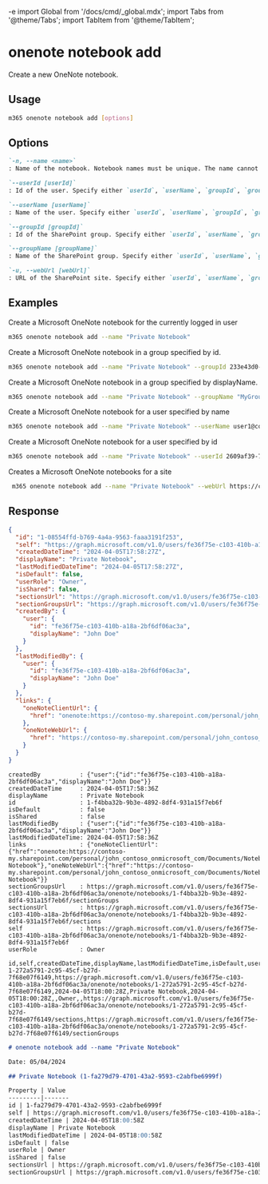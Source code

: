 -e <!-- DISCLAIMER: All secrets, passwords, and sensitive values in this document are examples only and not real credentials. -->
import Global from '/docs/cmd/_global.mdx';
import Tabs from '@theme/Tabs';
import TabItem from '@theme/TabItem';

# onenote notebook add

Create a new OneNote notebook.

## Usage

```sh
m365 onenote notebook add [options]
```

## Options

```md definition-list
`-n, --name <name>`
: Name of the notebook. Notebook names must be unique. The name cannot contain more than 128 characters or contain the following characters: `?*/:<>`

`--userId [userId]`
: Id of the user. Specify either `userId`, `userName`, `groupId`, `groupName` or `webUrl`, but not multiple.

`--userName [userName]`
: Name of the user. Specify either `userId`, `userName`, `groupId`, `groupName` or `webUrl`, but not multiple.

`--groupId [groupId]`
: Id of the SharePoint group. Specify either `userId`, `userName`, `groupId`, `groupName` or `webUrl`, but not multiple.

`--groupName [groupName]`
: Name of the SharePoint group. Specify either `userId`, `userName`, `groupId`, `groupName` or `webUrl`, but not multiple.

`-u, --webUrl [webUrl]`
: URL of the SharePoint site. Specify either `userId`, `userName`, `groupId`, `groupName` or `webUrl`, but not multiple.
```

<Global />

## Examples

Create a Microsoft OneNote notebook for the currently logged in user

```sh
m365 onenote notebook add --name "Private Notebook"
```

Create a Microsoft OneNote notebook in a group specified by id.

```sh
m365 onenote notebook add --name "Private Notebook" --groupId 233e43d0-dc6a-482e-9b4e-0de7a7bce9b4
```

Create a Microsoft OneNote notebook in a group specified by displayName.

```sh
m365 onenote notebook add --name "Private Notebook" --groupName "MyGroup"
```

Create a Microsoft OneNote notebook for a user specified by name

```sh
m365 onenote notebook add --name "Private Notebook" --userName user1@contoso.onmicrosoft.com
```

Create a Microsoft OneNote notebook for a user specified by id

```sh
m365 onenote notebook add --name "Private Notebook" --userId 2609af39-7775-4f94-a3dc-0dd67657e900
```

Creates a Microsoft OneNote notebooks for a site

```sh
 m365 onenote notebook add --name "Private Notebook" --webUrl https://contoso.sharepoint.com/sites/testsite
```

## Response

<Tabs>
  <TabItem value="JSON">

  ```json
  {
    "id": "1-08554ffd-b769-4a4a-9563-faaa3191f253",
    "self": "https://graph.microsoft.com/v1.0/users/fe36f75e-c103-410b-a18a-2bf6df06ac3a/onenote/notebooks/1-08554ffd-b769-4a4a-9563-faaa3191f253",
    "createdDateTime": "2024-04-05T17:58:27Z",
    "displayName": "Private Notebook",
    "lastModifiedDateTime": "2024-04-05T17:58:27Z",
    "isDefault": false,
    "userRole": "Owner",
    "isShared": false,
    "sectionsUrl": "https://graph.microsoft.com/v1.0/users/fe36f75e-c103-410b-a18a-2bf6df06ac3a/onenote/notebooks/1-08554ffd-b769-4a4a-9563-faaa3191f253/sections",
    "sectionGroupsUrl": "https://graph.microsoft.com/v1.0/users/fe36f75e-c103-410b-a18a-2bf6df06ac3a/onenote/notebooks/1-08554ffd-b769-4a4a-9563-faaa3191f253/sectionGroups",
    "createdBy": {
      "user": {
        "id": "fe36f75e-c103-410b-a18a-2bf6df06ac3a",
        "displayName": "John Doe"
      }
    },
    "lastModifiedBy": {
      "user": {
        "id": "fe36f75e-c103-410b-a18a-2bf6df06ac3a",
        "displayName": "John Doe"
      }
    },
    "links": {
      "oneNoteClientUrl": {
        "href": "onenote:https://contoso-my.sharepoint.com/personal/john_contoso_onmicrosoft_com/Documents/Notebooks/Private Notebook"
      },
      "oneNoteWebUrl": {
        "href": "https://contoso-my.sharepoint.com/personal/john_contoso_onmicrosoft_com/Documents/Notebooks/Private Notebook"
      }
    }
  }
  ```

  </TabItem>
  <TabItem value="Text">

  ```text
  createdBy           : {"user":{"id":"fe36f75e-c103-410b-a18a-2bf6df06ac3a","displayName":"John Doe"}}
  createdDateTime     : 2024-04-05T17:58:36Z
  displayName         : Private Notebook
  id                  : 1-f4bba32b-9b3e-4892-8df4-931a15f7eb6f
  isDefault           : false
  isShared            : false
  lastModifiedBy      : {"user":{"id":"fe36f75e-c103-410b-a18a-2bf6df06ac3a","displayName":"John Doe"}}
  lastModifiedDateTime: 2024-04-05T17:58:36Z
  links               : {"oneNoteClientUrl":{"href":"onenote:https://contoso-my.sharepoint.com/personal/john_contoso_onmicrosoft_com/Documents/Notebooks/Private Notebook"},"oneNoteWebUrl":{"href":"https://contoso-my.sharepoint.com/personal/john_contoso_onmicrosoft_com/Documents/Notebooks/Private Notebook"}}
  sectionGroupsUrl    : https://graph.microsoft.com/v1.0/users/fe36f75e-c103-410b-a18a-2bf6df06ac3a/onenote/notebooks/1-f4bba32b-9b3e-4892-8df4-931a15f7eb6f/sectionGroups
  sectionsUrl         : https://graph.microsoft.com/v1.0/users/fe36f75e-c103-410b-a18a-2bf6df06ac3a/onenote/notebooks/1-f4bba32b-9b3e-4892-8df4-931a15f7eb6f/sections
  self                : https://graph.microsoft.com/v1.0/users/fe36f75e-c103-410b-a18a-2bf6df06ac3a/onenote/notebooks/1-f4bba32b-9b3e-4892-8df4-931a15f7eb6f
  userRole            : Owner
  ```

  </TabItem>
  <TabItem value="CSV">

  ```csv
  id,self,createdDateTime,displayName,lastModifiedDateTime,isDefault,userRole,isShared,sectionsUrl,sectionGroupsUrl
  1-272a5791-2c95-45cf-b27d-7f68e07f6149,https://graph.microsoft.com/v1.0/users/fe36f75e-c103-410b-a18a-2bf6df06ac3a/onenote/notebooks/1-272a5791-2c95-45cf-b27d-7f68e07f6149,2024-04-05T18:00:28Z,Private Notebook,2024-04-05T18:00:28Z,,Owner,,https://graph.microsoft.com/v1.0/users/fe36f75e-c103-410b-a18a-2bf6df06ac3a/onenote/notebooks/1-272a5791-2c95-45cf-b27d-7f68e07f6149/sections,https://graph.microsoft.com/v1.0/users/fe36f75e-c103-410b-a18a-2bf6df06ac3a/onenote/notebooks/1-272a5791-2c95-45cf-b27d-7f68e07f6149/sectionGroups
  ```

  </TabItem>
  <TabItem value="Markdown">

  ```md
  # onenote notebook add --name "Private Notebook"

  Date: 05/04/2024

  ## Private Notebook (1-fa279d79-4701-43a2-9593-c2abfbe6999f)

  Property | Value
  ---------|-------
  id | 1-fa279d79-4701-43a2-9593-c2abfbe6999f
  self | https://graph.microsoft.com/v1.0/users/fe36f75e-c103-410b-a18a-2bf6df06ac3a/onenote/notebooks/1-fa279d79-4701-43a2-9593-c2abfbe6999f
  createdDateTime | 2024-04-05T18:00:58Z
  displayName | Private Notebook
  lastModifiedDateTime | 2024-04-05T18:00:58Z
  isDefault | false
  userRole | Owner
  isShared | false
  sectionsUrl | https://graph.microsoft.com/v1.0/users/fe36f75e-c103-410b-a18a-2bf6df06ac3a/onenote/notebooks/1-fa279d79-4701-43a2-9593-c2abfbe6999f/sections
  sectionGroupsUrl | https://graph.microsoft.com/v1.0/users/fe36f75e-c103-410b-a18a-2bf6df06ac3a/onenote/notebooks/1-fa279d79-4701-43a2-9593-c2abfbe6999f/sectionGroups
  ```

  </TabItem>
</Tabs>
